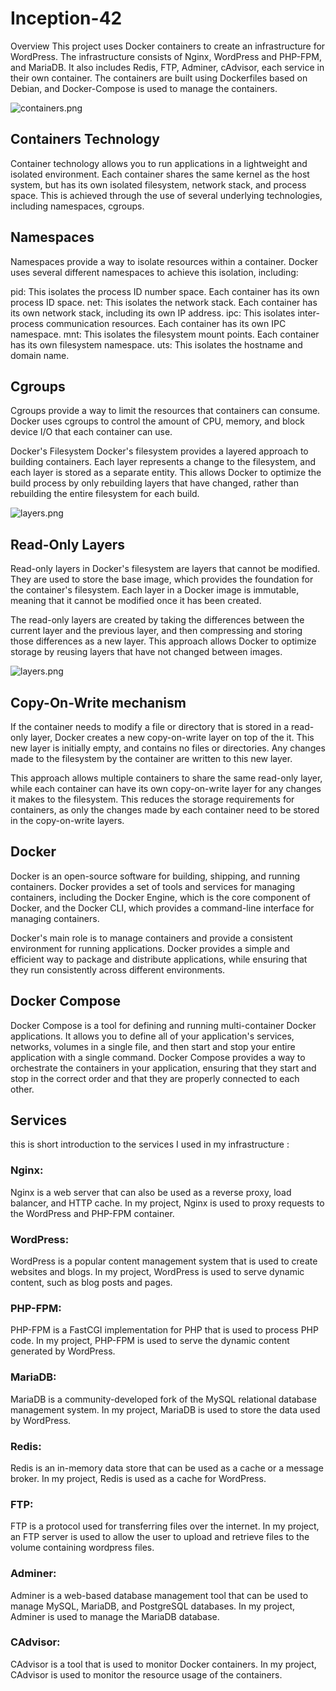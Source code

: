 # Inception-42
Overview
This project uses Docker containers to create an infrastructure for WordPress. The infrastructure consists of Nginx, WordPress and PHP-FPM, and MariaDB. It also includes Redis, FTP, Adminer, cAdvisor, each service in their own container. The containers are built using Dockerfiles based on Debian, and Docker-Compose is used to manage the containers.

![containers.png](ReadMe/containers.png)

## Containers Technology
Container technology allows you to run applications in a lightweight and isolated environment. Each container shares the same kernel as the host system, but has its own isolated filesystem, network stack, and process space. This is achieved through the use of several underlying technologies, including namespaces, cgroups.

## Namespaces
Namespaces provide a way to isolate resources within a container. Docker uses several different namespaces to achieve this isolation, including:

pid: This isolates the process ID number space. Each container has its own process ID space. net: This isolates the network stack. Each container has its own network stack, including its own IP address. ipc: This isolates inter-process communication resources. Each container has its own IPC namespace. mnt: This isolates the filesystem mount points. Each container has its own filesystem namespace. uts: This isolates the hostname and domain name.

## Cgroups
Cgroups provide a way to limit the resources that containers can consume. Docker uses cgroups to control the amount of CPU, memory, and block device I/O that each container can use.

Docker's Filesystem
Docker's filesystem provides a layered approach to building containers. Each layer represents a change to the filesystem, and each layer is stored as a separate entity. This allows Docker to optimize the build process by only rebuilding layers that have changed, rather than rebuilding the entire filesystem for each build.

![layers.png](ReadMe/layers.png)

## Read-Only Layers
Read-only layers in Docker's filesystem are layers that cannot be modified. They are used to store the base image, which provides the foundation for the container's filesystem. Each layer in a Docker image is immutable, meaning that it cannot be modified once it has been created.

The read-only layers are created by taking the differences between the current layer and the previous layer, and then compressing and storing those differences as a new layer. This approach allows Docker to optimize storage by reusing layers that have not changed between images.

![layers.png](ReadMe/copy%20on%20write.png)

## Copy-On-Write mechanism
If the container needs to modify a file or directory that is stored in a read-only layer, Docker creates a new copy-on-write layer on top of the it. This new layer is initially empty, and contains no files or directories. Any changes made to the filesystem by the container are written to this new layer.

This approach allows multiple containers to share the same read-only layer, while each container can have its own copy-on-write layer for any changes it makes to the filesystem. This reduces the storage requirements for containers, as only the changes made by each container need to be stored in the copy-on-write layers.

## Docker
Docker is an open-source software for building, shipping, and running containers. Docker provides a set of tools and services for managing containers, including the Docker Engine, which is the core component of Docker, and the Docker CLI, which provides a command-line interface for managing containers.

Docker's main role is to manage containers and provide a consistent environment for running applications. Docker provides a simple and efficient way to package and distribute applications, while ensuring that they run consistently across different environments.

## Docker Compose
Docker Compose is a tool for defining and running multi-container Docker applications. It allows you to define all of your application's services, networks, volumes in a single file, and then start and stop your entire application with a single command. Docker Compose provides a way to orchestrate the containers in your application, ensuring that they start and stop in the correct order and that they are properly connected to each other.

## Services
this is short introduction to the services I used in my infrastructure :

### Nginx: 
Nginx is a web server that can also be used as a reverse proxy, load balancer, and HTTP cache. In my project, Nginx is used to proxy requests to the WordPress and PHP-FPM container.

### WordPress:
WordPress is a popular content management system that is used to create websites and blogs. In my project, WordPress is used to serve dynamic content, such as blog posts and pages.

### PHP-FPM:
PHP-FPM is a FastCGI implementation for PHP that is used to process PHP code. In my project, PHP-FPM is used to serve the dynamic content generated by WordPress.

### MariaDB:
MariaDB is a community-developed fork of the MySQL relational database management system. In my project, MariaDB is used to store the data used by WordPress.

### Redis:
Redis is an in-memory data store that can be used as a cache or a message broker. In my project, Redis is used as a cache for WordPress.

### FTP:
FTP is a protocol used for transferring files over the internet. In my project, an FTP server is used to allow the user to upload and retrieve files to the volume containing wordpress files.

### Adminer:
Adminer is a web-based database management tool that can be used to manage MySQL, MariaDB, and PostgreSQL databases. In my project, Adminer is used to manage the MariaDB database.

### CAdvisor:
CAdvisor is a tool that is used to monitor Docker containers. In my project, CAdvisor is used to monitor the resource usage of the containers.